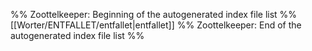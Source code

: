 %% Zoottelkeeper: Beginning of the autogenerated index file list  %%
 [[Worter/ENTFALLET/entfallet|entfallet]]
%% Zoottelkeeper: End of the autogenerated index file list  %%
